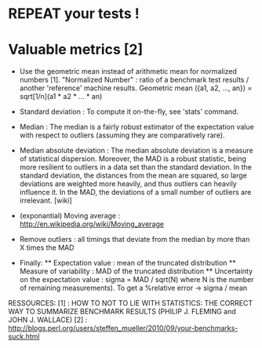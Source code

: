 # REPEAT your tests !


# Valuable metrics [2]
* Use the geometric mean instead of arithmetic mean for normalized numbers [1]. "Normalized Number" : ratio of a benchmark test results / another 'reference' machine results.
Geometric mean ({a1, a2, ..., an}) = sqrt[1/n](a1 * a2 * ... * an)

* Standard deviation : To compute it on-the-fly, see 'stats' command.

* Median : The median is a fairly robust estimator of the expectation value with respect to outliers (assuming they are comparatively rare).

* Median absolute deviation : The median absolute deviation is a measure of statistical dispersion. Moreover, the MAD is a robust statistic, being more resilient to outliers in a data set than the standard deviation. In the standard deviation, the distances from the mean are squared, so large deviations are weighted more heavily, and thus outliers can heavily influence it. In the MAD, the deviations of a small number of outliers are irrelevant. [wiki]

* (exponantial) Moving average : http://en.wikipedia.org/wiki/Moving_average

* Remove outliers : all timings that deviate from the median by more than X times the MAD

* Finally:
** Expectation value : mean of the truncated distribution
** Measure of variability : MAD of the truncated distribution
** Uncertainty on the expectation value : sigma = MAD / sqrt(N) where N is the number of remaining measurements). To get a %relative error -> sigma / mean


RESSOURCES:
[1] : HOW TO NOT TO LIE WITH STATISTICS: THE CORRECT WAY TO SUMMARIZE BENCHMARK RESULTS (PHILIP J. FLEMING and JOHN J. WALLACE)
[2] : http://blogs.perl.org/users/steffen_mueller/2010/09/your-benchmarks-suck.html
